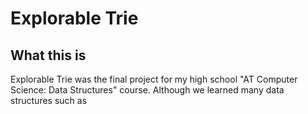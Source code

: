 Explorable Trie
=================

## What this is
Explorable Trie was the final project for my high school "AT Computer Science: Data Structures" course. Although we learned many data structures such as 

